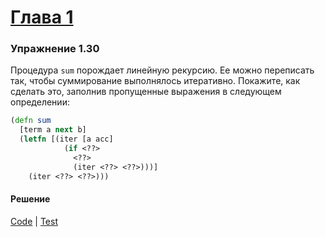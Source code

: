 # [Глава 1](./index.md#Глава-1-Построение-абстракций-с-помощью-процедур)

### Упражнение 1.30
Процедура `sum` порождает линейную рекурсию. Ее можно переписать так, чтобы суммирование выполнялось итеративно. Покажите, как сделать это, заполнив пропущенные выражения в следующем определении:

```clojure
(defn sum
  [term a next b]
  (letfn [(iter [a acc]
            (if <??>
              <??>
              (iter <??> <??>)))]
    (iter <??> <??>)))
```

#### Решение
[Code](../src/sicp/chapter01/1_30.clj) | [Test](../test/sicp/chapter01/1_30_test.clj)

